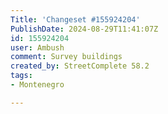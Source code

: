 ```yaml
---
Title: 'Changeset #155924204'
PublishDate: 2024-08-29T11:41:07Z
id: 155924204
user: Ambush
comment: Survey buildings
created_by: StreetComplete 58.2
tags:
- Montenegro

---
```

